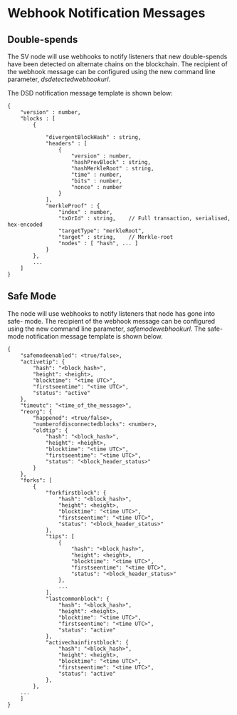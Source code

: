 Webhook Notification Messages
=============================

Double-spends
-------------
The SV node will use webhooks to notify listeners that new double-spends have been detected on alternate chains on the blockchain. The recipient of the webhook message can be configured using the new command line parameter, *dsdetectedwebhookurl*.

The DSD notification message template is shown below:

```
{
    "version" : number,
    "blocks : [
        {
 
            "divergentBlockHash" : string,
            "headers" : [
                {
                    "version" : number,
                    "hashPrevBlock" : string,
                    "hashMerkleRoot" : string,
                    "time" : number,
                    "bits" : number,
                    "nonce" : number
                }
            ],
            "merkleProof" : {
                "index" : number,
                "txOrId" : string,    // Full transaction, serialised, hex-encoded
                "targetType": "merkleRoot",
                "target" : string,    // Merkle-root
                "nodes" : [ "hash", ... ]
            }
        },
        ...
    ]
}
```

Safe Mode
---------
The node will use webhooks to notify listeners that node has gone into safe-
mode. The recipient of the webhook message can be configured using the new
command line parameter, *safemodewebhookurl*.  The safe-mode notification
message template is shown below.

```
{
    "safemodeenabled": <true/false>,
    "activetip": {
        "hash": "<block_hash>",
        "height": <height>,
        "blocktime": "<time UTC>",
        "firstseentime": "<time UTC>",
        "status": "active"
    },
    "timeutc": "<time_of_the_message>",
    "reorg": {
        "happened": <true/false>,
        "numberofdisconnectedblocks": <number>,
        "oldtip": {
            "hash": "<block_hash>",
            "height": <height>,
            "blocktime": "<time UTC>",
            "firstseentime": "<time UTC>",
            "status": "<block_header_status>"
        }
    },
    "forks": [
        {
            "forkfirstblock": {
                "hash": "<block_hash>",
                "height": <height>,
                "blocktime": "<time UTC>",
                "firstseentime": "<time UTC>",
                "status": "<block_header_status>"
            },
            "tips": [
                {
                    "hash": "<block_hash>",
                    "height": <height>,
                    "blocktime": "<time UTC>",
                    "firstseentime": "<time UTC>",
                    "status": "<block_header_status>"
                },
                ...
            ],
            "lastcommonblock": {
                "hash": "<block_hash>",
                "height": <height>,
                "blocktime": "<time UTC>",
                "firstseentime": "<time UTC>",
                "status": "active"
            },
            "activechainfirstblock": {
                "hash": "<block_hash>",
                "height": <height>,
                "blocktime": "<time UTC>",
                "firstseentime": "<time UTC>",
                "status": "active"
            },
        },
    ...
    ]
}


```
